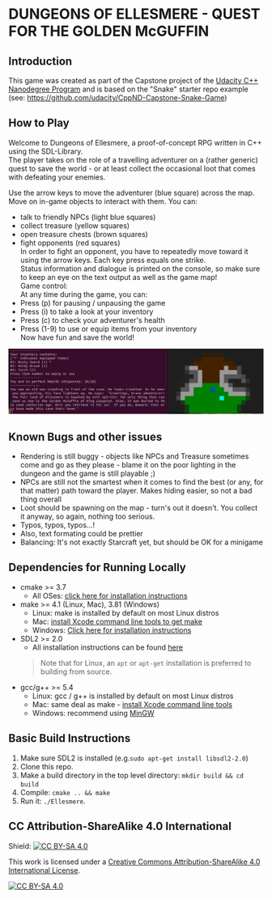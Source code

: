 # DUNGEONS OF ELLESMERE - QUEST FOR THE GOLDEN McGUFFIN

## Introduction

This game was created as part of the Capstone project of the [Udacity C++ Nanodegree Program](https://www.udacity.com/course/c-plus-plus-nanodegree--nd213) and is based on the "Snake" starter repo example (see: https://github.com/udacity/CppND-Capstone-Snake-Game)


## How to Play
Welcome to Dungeons of Ellesmere, a proof-of-concept RPG written in C++ using the SDL-Library.  
The player takes on the role of a travelling adventurer on a (rather generic) quest to save the world - or at least collect the occasional loot that comes with defeating your enemies.    

Use the arrow keys to move the adventurer (blue square) across the map.  
Move on in-game objects to interact with them. You can:  
* talk to friendly NPCs (light blue squares)  
* collect treasure (yellow squares)  
* open treasure chests (brown squares)  
* fight opponents (red squares)  
In order to fight an opponent, you have to repeatedly move toward it using the arrow keys. Each key press equals one strike.    
Status information and dialogue is printed on the console, so make sure to keep an eye on the text output as well as the game map!    
Game control:  
At any time during the game, you can:  
* Press (p) for pausing / unpausing the game  
* Press (i) to take a look at your inventory  
* Press (c) to check your adventurer's health  
* Press (1-9) to use or equip items from your inventory    
Now have fun and save the world!

<img src="ellesmere.JPG"/>

## Known Bugs and other issues

* Rendering is still buggy - objects like NPCs and Treasure sometimes come and go as they please - blame it on the poor lighting in the dungeon and the game is still playable ;)  
* NPCs are still not the smartest when it comes to find the best (or any, for that matter) path toward the player. Makes hiding easier, so not a bad thing overall  
* Loot should be spawning on the map - turn's out it doesn't. You collect it anyway, so again, nothing too serious.  
* Typos, typos, typos...!  
* Also, text formating could be prettier  
* Balancing: It's not exactly Starcraft yet, but should be OK for a minigame  

## Dependencies for Running Locally
* cmake >= 3.7
  * All OSes: [click here for installation instructions](https://cmake.org/install/)
* make >= 4.1 (Linux, Mac), 3.81 (Windows)
  * Linux: make is installed by default on most Linux distros
  * Mac: [install Xcode command line tools to get make](https://developer.apple.com/xcode/features/)
  * Windows: [Click here for installation instructions](http://gnuwin32.sourceforge.net/packages/make.htm)
* SDL2 >= 2.0
  * All installation instructions can be found [here](https://wiki.libsdl.org/Installation)
  >Note that for Linux, an `apt` or `apt-get` installation is preferred to building from source. 
* gcc/g++ >= 5.4
  * Linux: gcc / g++ is installed by default on most Linux distros
  * Mac: same deal as make - [install Xcode command line tools](https://developer.apple.com/xcode/features/)
  * Windows: recommend using [MinGW](http://www.mingw.org/)

## Basic Build Instructions  

1. Make sure SDL2 is installed (e.g.`sudo apt-get install libsdl2-2.0`)
2. Clone this repo.  
3. Make a build directory in the top level directory: `mkdir build && cd build`  
4. Compile: `cmake .. && make`  
5. Run it: `./Ellesmere`.  


## CC Attribution-ShareAlike 4.0 International


Shield: [![CC BY-SA 4.0][cc-by-sa-shield]][cc-by-sa]

This work is licensed under a
[Creative Commons Attribution-ShareAlike 4.0 International License][cc-by-sa].

[![CC BY-SA 4.0][cc-by-sa-image]][cc-by-sa]

[cc-by-sa]: http://creativecommons.org/licenses/by-sa/4.0/
[cc-by-sa-image]: https://licensebuttons.net/l/by-sa/4.0/88x31.png
[cc-by-sa-shield]: https://img.shields.io/badge/License-CC%20BY--SA%204.0-lightgrey.svg
